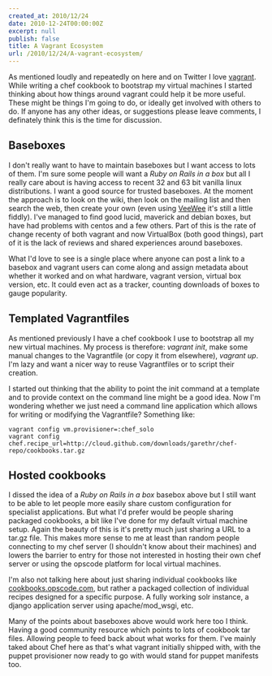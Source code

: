 ```yaml
---
created_at: 2010/12/24
date: 2010-12-24T00:00:00Z
excerpt: null
publish: false
title: A Vagrant Ecosystem
url: /2010/12/24/A-vagrant-ecosystem/
---
```


As mentioned loudly and repeatedly on here and on Twitter I love [vagrant](http://vagrantup.com). While writing a chef cookbook to bootstrap my virtual machines I started thinking about how things around vagrant could help it be more useful. These might be things I'm going to do, or ideally get involved with others to do. If anyone has any other ideas, or suggestions please leave comments, I definately think this is the time for discussion.

Baseboxes
---------

I don't really want to have to maintain baseboxes but I want access to lots of them. I'm sure some people will want a *Ruby on Rails in a box* but all I really care about is having access to recent 32 and 63 bit vanilla linux distributions. I want a good source for trusted baseboxes. At the moment the approach is to look on the wiki, then look on the mailing list and then search the web, then create your own (even using [VeeWee](https://github.com/jedi4ever/veewee) it's still a little fiddly). I've managed to find good lucid, maverick and debian boxes, but have had problems with centos and a few others. Part of this is the rate of change recenty of both vagrant and now VirtualBox (both good things), part of it is the lack of reviews and shared experiences around baseboxes.

What I'd love to see is a single place where anyone can post a link to a basebox and vagrant users can come along and assign metadata about whether it worked and on what hardware, vagrant version, virtual box version, etc. It could even act as a tracker, counting downloads of boxes to gauge popularity.

Templated Vagrantfiles
----------------------

As mentioned previously I have a chef cookbook I use to bootstrap all my new virtual machines. My process is therefore: *vagrant init*, make some manual changes to the Vagrantfile (or copy it from elsewhere), *vagrant up*. I'm lazy and want a nicer way to reuse Vagrantfiles or to script their creation.

I started out thinking that the ability to point the init command at a template and to provide context on the command line might be a good idea. Now I'm wondering whether we just need a command line application which allows for writing or modifying the Vagrantfile? Something like:

    vagrant config vm.provisioner=:chef_solo
    vagrant config chef.recipe_url=http://cloud.github.com/downloads/garethr/chef-repo/cookbooks.tar.gz

Hosted cookbooks
----------------

I dissed the idea of a *Ruby on Rails in a box* basebox above but I still want to be able to let people more easily share custom configuration for specialist applications. But what I'd prefer would be people sharing packaged cookbooks, a bit like I've done for my default virtual machine setup. Again the beauty of this is it's pretty much just sharing a URL to a tar.gz file. This makes more sense to me at least than random people connecting to my chef server (I shouldn't know about their machines) and lowers the barrier to entry for those not interested in hosting their own chef server or using the opscode platform for local virtual machines.

I'm also not talking here about just sharing individual cookbooks like [cookbooks.opscode.com](http://cookbooks.opscode.com/), but rather a packaged collection of individual recipes designed for a specific purpose. A fully working solr instance, a django application server using apache/mod\_wsgi, etc.

Many of the points about baseboxes above would work here too I think. Having a good community resource which points to lots of cookbook tar files. Allowing people to feed back about what works for them. I've mainly taked about Chef here as that's what vagrant initially shipped with, with the puppet provisioner now ready to go with would stand for puppet manifests too.
